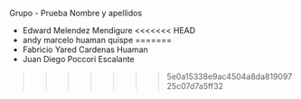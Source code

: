 Grupo - Prueba
Nombre y apellidos

- Edward Melendez Mendigure
<<<<<<< HEAD
- andy marcelo huaman quispe
=======
- Fabricio Yared Cardenas Huaman
- Juan Diego Poccori Escalante
>>>>>>> 5e0a15338e9ac4504a8da81909725c07d7a5ff32
